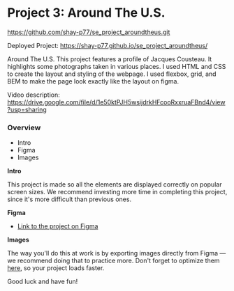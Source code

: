 # Project 3: Around The U.S.

https://github.com/shay-p77/se_project_aroundtheus.git

Deployed Project: https://shay-p77.github.io/se_project_aroundtheus/

Around The U.S.
This project features a profile of Jacques Cousteau. It highlights some photographs taken in various places.
I used HTML and CSS to create the layout and styling of the webpage. I used flexbox, grid, and BEM to make the page look exactly like the layout on figma.

Video description: https://drive.google.com/file/d/1e50ktPJH5wsijdrkHFcooRxxruaFBnd4/view?usp=sharing

### Overview

- Intro
- Figma
- Images

**Intro**

This project is made so all the elements are displayed correctly on popular screen sizes. We recommend investing more time in completing this project, since it's more difficult than previous ones.

**Figma**

- [Link to the project on Figma](https://www.figma.com/file/ii4xxsJ0ghevUOcssTlHZv/Sprint-3%3A-Around-the-US?node-id=0%3A1)

**Images**

The way you'll do this at work is by exporting images directly from Figma — we recommend doing that to practice more. Don't forget to optimize them [here](https://tinypng.com/), so your project loads faster.

Good luck and have fun!
